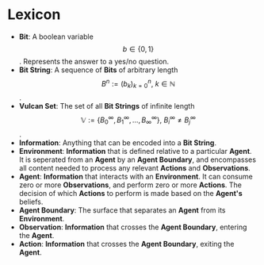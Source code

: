 # Lexicon

* __Bit__: A boolean variable $$ b \in \{ 0, 1 \} $$. Represents the answer to a yes/no question.
* __Bit String__: A sequence of __Bits__ of arbitrary length $$ B^n := (b_k)_{k=0}^n , \  k \in \mathbb{N} $$.
* __Vulcan Set__: The set of all __Bit Strings__ of infinite length $$ \mathbb{V} := \{ B_0^{\infty}, B_1^{\infty}, \dots, B_{\infty}^{\infty} \} , \ B_i^{\infty} \neq B_j^{\infty} $$.
* __Information__: Anything that can be encoded into a __Bit String__.
* __Environment__: __Information__ that is defined relative to a particular __Agent__. It is seperated from an __Agent__ by an __Agent Boundary__, and encompasses all content needed to process any relevant __Actions__ and __Observations__.
* __Agent__: __Information__ that interacts with an __Environment__. It can consume zero or more __Observations__, and perform zero or more __Actions__. The decision of which __Actions__ to perform is made based on the __Agent's__ beliefs.
* __Agent Boundary__: The surface that separates an __Agent__ from its __Environment__.
* __Observation__: __Information__ that crosses the __Agent Boundary__, entering the __Agent__.
* __Action__: __Information__ that crosses the __Agent Boundary__, exiting the __Agent__.
